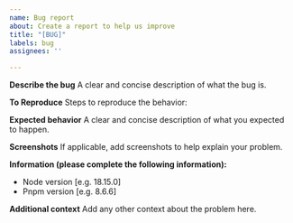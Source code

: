 ```yaml
---
name: Bug report
about: Create a report to help us improve
title: "[BUG]"
labels: bug
assignees: ''

---
```


**Describe the bug**
A clear and concise description of what the bug is.

**To Reproduce**
Steps to reproduce the behavior:

**Expected behavior**
A clear and concise description of what you expected to happen.

**Screenshots**
If applicable, add screenshots to help explain your problem.

**Information (please complete the following information):**
 - Node version [e.g. 18.15.0]
 - Pnpm version [e.g. 8.6.6]

**Additional context**
Add any other context about the problem here.
